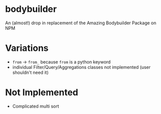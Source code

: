 # bodybuilder
An (almost!) drop in replacement of the Amazing Bodybuilder Package on NPM

# Variations
- `from` -> `from_` because `from` is a python keyword
- individual Filter/Query/Aggregations classes not implemented (user shouldn't need it)

# Not Implemented
- Complicated multi sort
